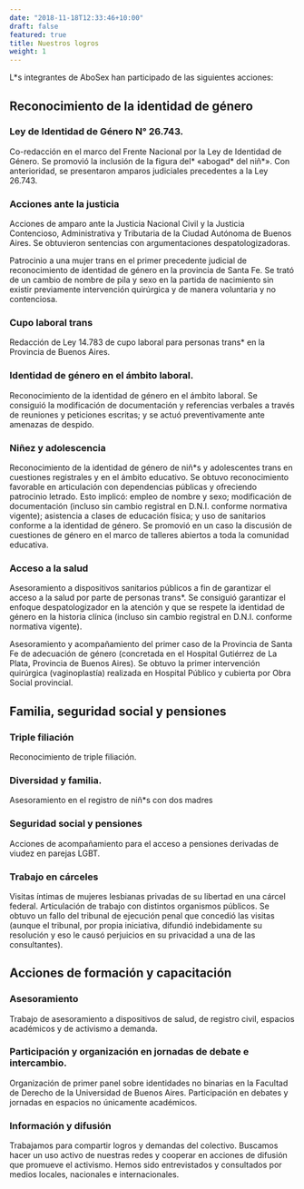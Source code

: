 ```yaml
---
date: "2018-11-18T12:33:46+10:00"
draft: false
featured: true
title: Nuestros logros
weight: 1
---
```


L*s integrantes de AboSex han participado de las siguientes acciones:

## Reconocimiento de la identidad de género

### Ley de Identidad de Género N° 26.743. 

Co-redacción en el marco del Frente Nacional por la Ley de Identidad de Género. Se promovió la inclusión de la figura del* «abogad* del niñ*». Con anterioridad, se presentaron amparos judiciales precedentes a la Ley 26.743.

### Acciones ante la justicia

Acciones de amparo ante la Justicia Nacional Civil y la Justicia Contencioso, Administrativa y Tributaria de la Ciudad Autónoma de Buenos Aires. Se obtuvieron sentencias con argumentaciones despatologizadoras.  

Patrocinio a una mujer trans en el primer precedente judicial de reconocimiento de identidad de género en la provincia de Santa Fe. Se trató de un cambio de nombre de pila y sexo en la partida de nacimiento sin existir previamente intervención quirúrgica y de manera voluntaria y no contenciosa.

### Cupo laboral trans

Redacción de Ley 14.783 de cupo laboral para personas trans* en la Provincia de Buenos Aires. 

### Identidad de género en el ámbito laboral.

Reconocimiento de la identidad de género en el ámbito laboral. Se consiguió la modificación de documentación y referencias verbales a través de reuniones y peticiones escritas; y se actuó preventivamente ante amenazas de despido.

### Niñez y adolescencia

Reconocimiento de la identidad de género de niñ*s y adolescentes trans en cuestiones registrales y en el ámbito educativo. Se obtuvo reconocimiento favorable en articulación con dependencias públicas y ofreciendo patrocinio letrado. Esto implicó: empleo de nombre y sexo; modificación de documentación (incluso sin cambio registral en D.N.I. conforme normativa vigente); asistencia a clases de educación física; y uso de sanitarios conforme a la identidad de género. Se promovió en un caso la discusión de cuestiones de género en el marco de talleres abiertos a toda la comunidad educativa.

### Acceso a la salud 

Asesoramiento a dispositivos sanitarios públicos a fin de garantizar el acceso a la salud por parte de personas trans*. Se consiguió garantizar el enfoque despatologizador en la atención y que se respete la identidad de género en la historia clínica (incluso sin cambio registral en D.N.I. conforme normativa vigente).

Asesoramiento y acompañamiento del primer caso de la Provincia de Santa Fe de adecuación de género (concretada en el Hospital Gutiérrez de La Plata, Provincia de Buenos Aires). Se obtuvo la primer intervención quirúrgica (vaginoplastía) realizada en Hospital Público y cubierta por Obra Social provincial.

## Familia, seguridad social y pensiones

### Triple filiación

Reconocimiento de triple filiación.

### Diversidad y familia.

Asesoramiento en el registro de niñ*s con dos madres

### Seguridad social y pensiones

Acciones de acompañamiento para el acceso a pensiones derivadas de viudez en parejas LGBT.

### Trabajo en cárceles

Visitas íntimas de mujeres lesbianas privadas de su libertad en una cárcel federal. Articulación de trabajo con distintos organismos públicos. Se obtuvo un fallo del tribunal de ejecución penal que concedió las visitas (aunque el tribunal, por propia iniciativa, difundió  indebidamente su resolución y eso le causó perjuicios en su privacidad a una de las consultantes).

## Acciones de formación y capacitación

### Asesoramiento 

Trabajo de asesoramiento a dispositivos de salud, de registro civil, espacios académicos y de activismo a demanda.

### Participación y organización en jornadas de debate e intercambio.

Organización de primer panel sobre identidades no binarias en la Facultad de Derecho de la Universidad de Buenos Aires. Participación en debates y jornadas en espacios no únicamente académicos. 

### Información y difusión

Trabajamos para compartir logros y demandas del colectivo. Buscamos hacer un uso activo de nuestras redes y cooperar en acciones de difusión que promueve el activismo. Hemos sido entrevistados y consultados por medios locales, nacionales e internacionales.






